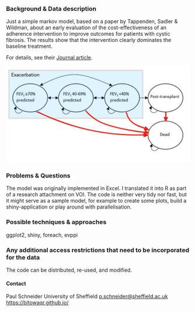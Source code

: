 
### Background & Data description
Just a simple markov model, based on a paper by Tappenden, Sadler & Wildman, about an early evaluation of the cost-effectiveness of an adherence intervention to improve outcomes for patients with cystic fibrosis. The results show that the intervention clearly dominates the baseline treatment. 

For details, see their [Journal article](https://doi.org/10.1007/s40273-017-0500-x).

![5 state transistion model](Untitled2.png)


### Problems & Questions
The model was originally implemented in Excel. I translated it into R as part of a research attachment on VOI. The code is neither very tidy nor fast, but it might serve as a sample model, for example to create some plots, build a shiny-application or play around with parallelisation. 

### Possible techniques & approaches
ggplot2, shiny, foreach, evppi


### Any additional access restrictions that need to be incorporated for the data
The code can be distributed, re-used, and modified.

#### Contact
Paul Schneider
University of Sheffield
p.schneider@sheffield.ac.uk
https://bitowaqr.github.io/ 
